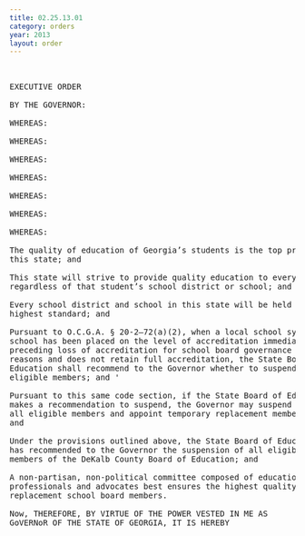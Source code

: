 ```yaml
---
title: 02.25.13.01
category: orders
year: 2013
layout: order
---
```


<pre> 

EXECUTIVE ORDER

BY THE GOVERNOR:

WHEREAS:

WHEREAS:

WHEREAS:

WHEREAS:

WHEREAS:

WHEREAS:

WHEREAS:

The quality of education of Georgia’s students is the top priority of
this state; and

This state will strive to provide quality education to every student
regardless of that student’s school district or school; and

Every school district and school in this state will be held to the
highest standard; and

Pursuant to O.C.G.A. § 20-2—72(a)(2), when a local school system or
school has been placed on the level of accreditation immediately
preceding loss of accreditation for school board governance related
reasons and does not retain full accreditation, the State Board of
Education shall recommend to the Governor whether to suspend all
eligible members; and '

Pursuant to this same code section, if the State Board of Education
makes a recommendation to suspend, the Governor may suspend
all eligible members and appoint temporary replacement members;
and

Under the provisions outlined above, the State Board of Education
has recommended to the Governor the suspension of all eligible
members of the DeKalb County Board of Education; and

A non-partisan, non-political committee composed of education
professionals and advocates best ensures the highest quality of
replacement school board members.

Now, THEREFORE, BY VIRTUE OF THE POWER VESTED IN ME AS
GoVERNoR OF THE STATE OF GEORGIA, IT IS HEREBY

</pre>
